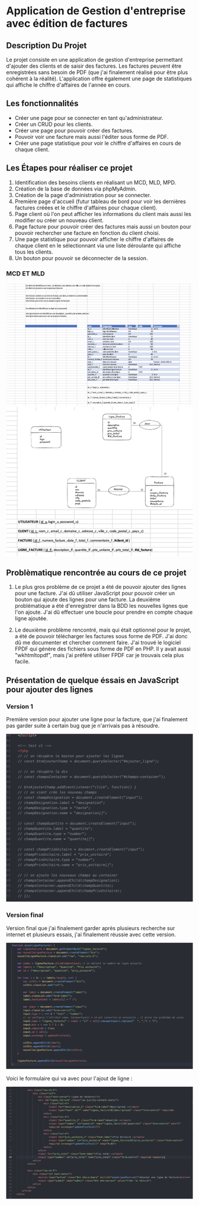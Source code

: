 # Application de Gestion d'entreprise avec édition de factures

## Description Du Projet

Le projet consiste en une application de gestion d'entreprise permettant d'ajouter des clients et de saisir des factures. Les factures peuvent être enregistrées sans besoin de PDF (que j'ai finalement réalisé pour être plus cohérent à la réalité). L'application offre également une page de statistiques qui affiche le chiffre d'affaires de l'année en cours.

## Les fonctionnalités

* Créer une page pour se connecter en tant qu'administrateur.
* Créer un CRUD pour les clients.
* Créer une page pour pouvoir créer des factures.
* Pouvoir voir une facture mais aussi l'éditer sous forme de PDF.
* Créer une page statistique pour voir le chiffre d'affaires en cours de chaque client.

## Les Étapes pour réaliser ce projet 

1. Identification des besoins clients en réalisant un MCD, MLD, MPD.
2. Création de la base de données via phpMyAdmin.
3. Création de la page d'administration pour se connecter.
4. Première page d'accueil (futur tableau de bord pour voir les dernières factures créées et le chiffre d'affaires pour chaque client).
5. Page client où l'on peut afficher les informations du client mais aussi les modifier ou créer un nouveau client.
6. Page facture pour pouvoir créer des factures mais aussi un bouton pour pouvoir rechercher une facture en fonction du client choisi.
7. Une page statistique pour pouvoir afficher le chiffre d'affaires de chaque client en le sélectionnant via une liste déroulante qui affiche tous les clients.
8. Un bouton pour pouvoir se déconnecter de la session.

### MCD ET MLD

![MCD](img/MCD_Projet.png)
![MLD](img/MLD_Projet.png)


## Problèmatique rencontrée au cours de ce projet

1. Le plus gros problème de ce projet a été de pouvoir ajouter des lignes pour une facture. J'ai dû utiliser JavaScript pour pouvoir créer un bouton qui ajoute des lignes pour une facture. La deuxième problématique a été d'enregistrer dans la BDD les nouvelles lignes que l'on ajoute. J'ai dû effectuer une boucle pour prendre en compte chaque ligne ajoutée.

2. Le deuxième problème rencontré, mais qui était optionnel pour le projet, a été de pouvoir télécharger les factures sous forme de PDF. J'ai donc dû me documenter et chercher comment faire. J'ai trouvé le logiciel FPDF qui génère des fichiers sous forme de PDF en PHP. Il y avait aussi "wkhtmltopdf", mais j'ai préféré utiliser FPDF car je trouvais cela plus facile.



## Présentation de quelque éssais en JavaScript pour ajouter des lignes

### Version 1

Première version pour ajouter une ligne pour la facture, que j'ai finalement pas garder suite à certain bug que je n'arrivais pas à résoudre.

![Fonction Ajouter une ligne](img/Version_1_ajouter_ligne.png)

### Version final 

Version final que j'ai finalement garder après plusieurs recherche sur internet et plusieurs essais, j'ai finalement réussie avec cette version.

![Fonction Ajouter une ligne final](img/Version_final_ajouter_ligne.png)

Voici le formulaire qui va avec pour l'ajout de ligne :

![Formulaire ajout de facture](img/Formulaire_facture.png)